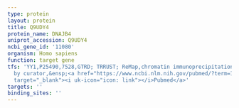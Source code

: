 ```yaml
---
type: protein
layout: protein
title: Q9UDY4
protein_name: DNAJB4
uniprot_accession: Q9UDY4
ncbi_gene_id: '11080'
organism: Homo sapiens
function: target gene
tfs: 'YY1,P25490,7528,GTRD; TRRUST; ReMap,chromatin immunoprecipitation assay; inferred
  by curator,&ensp;<a href="https://www.ncbi.nlm.nih.gov/pubmed/?term=15782117; 21345358%5Buid%5D"
  target="_blank"><i uk-icon="icon: link"></i>Pubmed</a>'
targets: ''
binding_sites: ''
---
```

